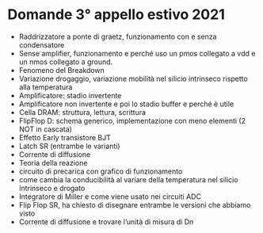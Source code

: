# Domande 3° appello estivo 2021
- Raddrizzatore a ponte di graetz, funzionamento con e senza condensatore
- Sense amplifier, funzionamento e perché uso un pmos collegato a vdd e un nmos collegato a ground.
- Fenomeno del Breakdown
- Variazione drogaggio, variazione mobilità nel silicio intrinseco rispetto alla temperatura
- Amplificatore: stadio invertente
- Amplificatore non invertente e poi lo stadio buffer e perché è utile
- Cella DRAM: struttura, lettura, scrittura
- FlipFlop D: schema generico, implementazione con meno elementi (2 NOT in cascata)
- Effetto Early transistore BJT
- Latch SR (entrambe le varianti)
- Corrente di diffusione
- Teoria della reazione
- circuito di precarica con grafico di funzionamento
- come cambia la conducibilità al variare della temperatura nel silicio intrinseco e drogato 
- Integratore di Miller e come viene usato nei circuiti ADC
- Flip Flop SR, ha chiesto di disegnare entrambe le versioni che abbiamo visto
- Corrente di diffusione e trovare l’unità di misura di Dn